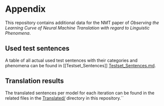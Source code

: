 # Appendix 
This repository contains additional data for the NMT paper of *Observing the Learning Curve of Neural Machine Translation with
regard to Linguistic Phenomena*.

## Used test sentences
A table of all actual used test sentences with their categories and phenomena can be found in [[Testset_Sentences]] [Testset_Sentences.md](https://github.com/pstadler1990/nmt_paper21_appendix/blob/main/Testset_Sentences.md).

## Translation results
The translated sentences per model for each iteration can be found in the related files in the [Translated/](https://github.com/pstadler1990/nmt_paper21_appendix/tree/main/Translated) directory in this repository.``